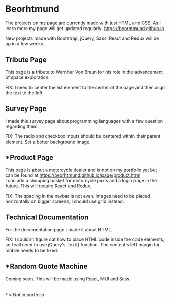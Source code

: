 # Beorhtmund
The projects on my page are currently made with just HTML and CSS. As I learn more my page will get updated regularly.
https://beorhtmund.github.io

New projects made with Bootstrap, jQuery, Sass, React and Redux will be up in a few weeks.

## Tribute Page
This page is a tribute to Wernher Von Braun for his role in the advancement of space exploration.

FIX: I need to center the list element to the center of the page and then align the text to the left.

## Survey Page
I made this survey page about programming languages with a few question regarding them.

FIX: The radio and checkbox inputs should be centered within their parent element. Set a better background image.

## *Product Page
This page is about a motorcycle dealer and is not on my portfolio yet but can be found at https://beorhtmund.github.io/page/product.html
\
I can add a shopping basket for motorcycle parts and a login page in the future. This will require React and Redux.

FIX: The spacing in the navbar is not even. Images need to be placed horizontally on bigger screens, I should use grid instead.

## Technical Documentation
For the documentation page I made it about HTML.

FIX: I couldn't figure out how to place HTML code inside the code elements, so I will need to use jQuery's .text() function. The content's left margin for mobile needs to be fixed.

## *Random Quote Machine
Coming soon. This will be made using React, MUI and Sass.
\
\
\
\* = Not in portfolio
